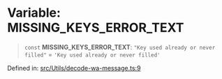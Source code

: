 # Variable: MISSING\_KEYS\_ERROR\_TEXT

> `const` **MISSING\_KEYS\_ERROR\_TEXT**: `"Key used already or never filled"` = `'Key used already or never filled'`

Defined in: [src/Utils/decode-wa-message.ts:9](https://github.com/Riders004/Tv/blob/3d6aaf6f3efb499dc9d0ca82bb24083bb45a8478/src/Utils/decode-wa-message.ts#L9)
